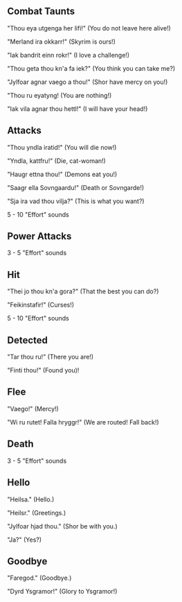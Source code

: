 ## Combat Taunts

"Thou eya utgenga her lifi!" (You do not leave here alive!)

"Merland ira okkarr!" (Skyrim is ours!)

"Iak bandrit einn rokr!" (I love a challenge!)

"Thou geta thou kn'a fa iek?" (You think you can take me?)

"Jylfoar agnar vaego a thou!" (Shor have mercy on you!)

"Thou ru eyatyng! (You are nothing!)

"Iak vila agnar thou hettl!" (I will have your head!)

## Attacks

"Thou yndla iratid!" (You will die now!)

"Yndla, kattfru!" (Die, cat-woman!)

"Haugr ettna thou!" (Demons eat you!)

"Saagr ella Sovngaardu!" (Death or Sovngarde!)

"Sja ira vad thou vilja?" (This is what you want?)

5 - 10 "Effort" sounds

## Power Attacks

3 - 5 "Effort" sounds

## Hit

"Thei jo thou kn'a gora?" (That the best you can do?)

"Feikinstafir!" (Curses!)

5 - 10 "Effort" sounds

## Detected

"Tar thou ru!" (There you are!)

"Finti thou!" (Found you)!

## Flee

"Vaego!" (Mercy!)

"Wi ru rutet! Falla hryggr!" (We are routed! Fall back!)

## Death

3 - 5 "Effort" sounds

## Hello

"Heilsa." (Hello.)

"Heilsr." (Greetings.)

"Jylfoar hjad thou." (Shor be with you.)

"Ja?" (Yes?)

## Goodbye

"Faregod." (Goodbye.)

"Dyrd Ysgramor!" (Glory to Ysgramor!)
